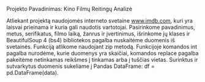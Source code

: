 Projekto Pavadinimas: Kino Filmų Reitingų Analizė

Atliekant projektą naudojomės interneto svetaine www.imdb.com, kuri yra laisvai prieinama ir kuria gali naudotis vartotojai. Pasirinkome pavadinimus, metus, serifikatus, filmo 
laiką, žanrus ir įvertinimus, išrinkome jų klases ir BeautifulSoup 4 (bs4) bibliotekos pagalba nuskaitėme duomenis iš svetainės. Funkciją atlikome naudojant zip metodą. Funkcijoje
komandos int pagalba nurodėme, kurie duomenys yra skaičiai, komandos replace pagalba pakeitėme netinkamas reikšmes į tinkamas arba į tuščias vietas. Surinktus ir sutvarkytus
duomenis sukeliame į Pandas DataFrame:  df = pd.DataFrame(data). 
